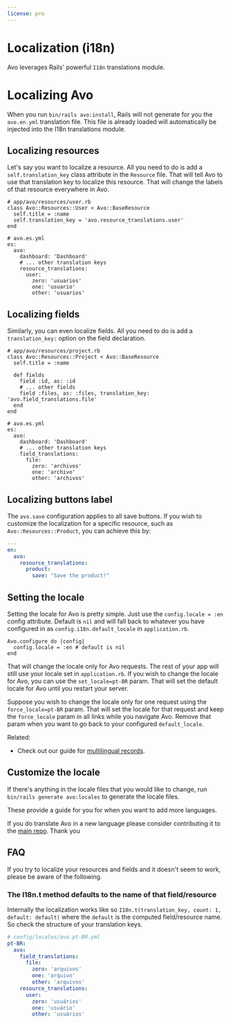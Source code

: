 ```yaml
---
license: pro
---
```


# Localization (i18n)

Avo leverages Rails' powerful `I18n` translations module.

# Localizing Avo

When you run `bin/rails avo:install`, Rails will not generate for you the `avo.en.yml` translation file. This file is already loaded will automatically be injected into the I18n translations module.

## Localizing resources

Let's say you want to localize a resource. All you need to do is add a `self.translation_key` class attribute in the `Resource` file. That will tell Avo to use that translation key to localize this resource. That will change the labels of that resource everywhere in Avo.

```ruby{4}
# app/avo/resources/user.rb
class Avo::Resources::User < Avo::BaseResource
  self.title = :name
  self.translation_key = 'avo.resource_translations.user'
end
```

```yaml{6-10}
# avo.es.yml
es:
  avo:
    dashboard: 'Dashboard'
    # ... other translation keys
    resource_translations:
      user:
        zero: 'usuarios'
        one: 'usuario'
        other: 'usuarios'
```

## Localizing fields

Similarly, you can even localize fields. All you need to do is add a `translation_key:` option on the field declaration.


```ruby{8}
# app/avo/resources/project.rb
class Avo::Resources::Project < Avo::BaseResource
  self.title = :name

  def fields
    field :id, as: :id
    # ... other fields
    field :files, as: :files, translation_key: 'avo.field_translations.file'
  end
end
```

```yaml{6-10}
# avo.es.yml
es:
  avo:
    dashboard: 'Dashboard'
    # ... other translation keys
    field_translations:
      file:
        zero: 'archivos'
        one: 'archivo'
        other: 'archivos'
```

## Localizing buttons label

<BetaStatus label="Beta" />

The `avo.save` configuration applies to all save buttons. If you wish to customize the localization for a specific resource, such as `Avo::Resources::Product`, you can achieve this by:

```yml
---
en:
  avo:
    resource_translations:
      product:
        save: "Save the product!"
```

## Setting the locale

Setting the locale for Avo is pretty simple. Just use the `config.locale = :en` config attribute. Default is `nil` and will fall back to whatever you have configured in as `config.i18n.default_locale` in `application.rb`.

```ruby{2}
Avo.configure do |config|
  config.locale = :en # default is nil
end
```

That will change the locale only for Avo requests. The rest of your app will still use your locale set in `application.rb`. If you wish to change the locale for Avo, you can use the `set_locale=pt-BR` param. That will set the default locale for Avo until you restart your server.

Suppose you wish to change the locale only for one request using the `force_locale=pt-BR` param. That will set the locale for that request and keep the `force_locale` param in all links while you navigate Avo. Remove that param when you want to go back to your configured `default_locale`.


Related:
- Check out our guide for [multilingual records](guides/multilingual-content).

## Customize the locale

If there's anything in the locale files that you would like to change, run `bin/rails generate avo:locales` to generate the locale files.

These provide a guide for you for when you want to add more languages.

If you do translate Avo in a new language please consider contributing it to the [main repo](https://github.com/avo-hq/avo). Thank you

## FAQ

If you try to localize your resources and fields and it doesn't seem to work, please be aware of the following.

### The I18n.t method defaults to the name of that field/resource

Internally the localization works like so `I18n.t(translation_key, count: 1, default: default)` where the `default` is the computed field/resource name. So check the structure of your translation keys.

```yaml
# config/locales/avo.pt-BR.yml
pt-BR:
  avo:
    field_translations:
      file:
        zero: 'arquivos'
        one: 'arquivo'
        other: 'arquivos'
    resource_translations:
      user:
        zero: 'usuários'
        one: 'usuário'
        other: 'usuários'
```
